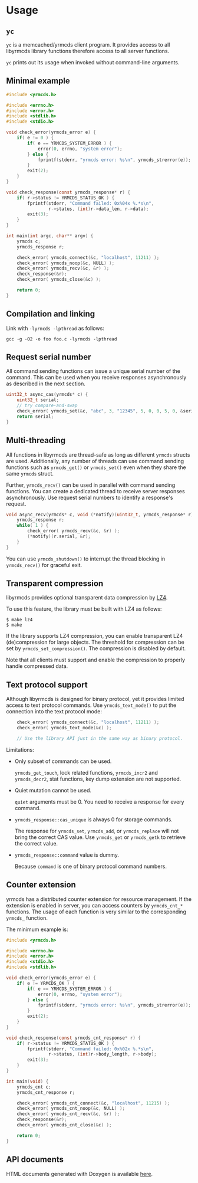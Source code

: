 Usage
=====

`yc`
----

`yc` is a memcached/yrmcds client program.  It provides access to all
libyrmcds library functions therefore access to all server functions.

`yc` prints out its usage when invoked without command-line arguments.

Minimal example
---------------

```c
#include <yrmcds.h>

#include <errno.h>
#include <error.h>
#include <stdlib.h>
#include <stdio.h>

void check_error(yrmcds_error e) {
    if( e != 0 ) {
        if( e == YRMCDS_SYSTEM_ERROR ) {
            error(0, errno, "system error");
        } else {
            fprintf(stderr, "yrmcds error: %s\n", yrmcds_strerror(e));
        }
        exit(2);
    }
}

void check_response(const yrmcds_response* r) {
    if( r->status != YRMCDS_STATUS_OK ) {
        fprintf(stderr, "Command failed: 0x%04x %.*s\n",
                r->status, (int)r->data_len, r->data);
        exit(3);
    }
}

int main(int argc, char** argv) {
    yrmcds c;
    yrmcds_response r;

    check_error( yrmcds_connect(&c, "localhost", 11211) );
    check_error( yrmcds_noop(&c, NULL) );
    check_error( yrmcds_recv(&c, &r) );
    check_response(&r);
    check_error( yrmcds_close(&c) );

    return 0;
}
```

Compilation and linking
-----------------------

Link with `-lyrmcds -lpthread` as follows:

```
gcc -g -O2 -o foo foo.c -lyrmcds -lpthread
```

Request serial number
---------------------

All command sending functions can issue a unique serial number of the
command.  This can be used when you receive responses asynchronously
as described in the next section.

```c
uint32_t async_cas(yrmcds* c) {
    uint32_t serial;
    // try compare-and-swap
    check_error( yrmcds_set(&c, "abc", 3, "12345", 5, 0, 0, 5, 0, &serial) );
    return serial;
}
```

Multi-threading
---------------

All functions in libyrmcds are thread-safe as long as different `yrmcds`
structs are used.  Additionally, any number of threads can use command
sending functions such as `yrmcds_get()` or `yrmcds_set()` even when
they share the same `yrmcds` struct.

Further, `yrmcds_recv()` can be used in parallel with command sending
functions.  You can create a dedicated thread to receive server responses
asynchronously.  Use request serial numbers to identify a response's
request.

```c
void async_recv(yrmcds* c, void (*notify)(uint32_t, yrmcds_response* r)) {
    yrmcds_response r;
    while( 1 ) {
        check_error( yrmcds_recv(&c, &r) );
        (*notify)(r.serial, &r);
    }
}
```

You can use `yrmcds_shutdown()` to interrupt the thread blocking in
`yrmcds_recv()` for graceful exit.


Transparent compression
-----------------------

libyrmcds provides optional transparent data compression by [LZ4][].

To use this feature, the library must be built with LZ4 as follows:

```
$ make lz4
$ make
```

If the library supports LZ4 compression, you can enable transparent
LZ4 (de)compression for large objects.  The threshold for compression
can be set by `yrmcds_set_compression()`.  The compression is disabled
by default.

Note that all clients must support and enable the compression to
properly handle compressed data.

Text protocol support
---------------------

Although libyrmcds is designed for binary protocol, yet it provides
limited access to text protocol commands.  Use `yrmcds_text_mode()`
to put the connection into the text protocol mode:

```c
    check_error( yrmcds_connect(&c, "localhost", 11211) );
    check_error( yrmcds_text_mode(&c) );

    // Use the library API just in the same way as binary protocol.
```

Limitations:

* Only subset of commands can be used.

    `yrmcds_get_touch`, lock related functions, `yrmcds_incr2` and
    `yrmcds_decr2`, stat functions, key dump extension are not supported.

* Quiet mutation cannot be used.

    `quiet` arguments must be 0.  You need to receive a response for
    every command.

* `yrmcds_response::cas_unique` is always 0 for storage commands.

    The response for `yrmcds_set`, `yrmcds_add`, or `yrmcds_replace`
    will not bring the correct CAS value.  Use `yrmcds_get` or
    `yrmcds_getk` to retrieve the correct value.

* `yrmcds_response::command` value is dummy.

    Because `command` is one of binary protocol command numbers.

Counter extension
-----------------

yrmcds has a distributed counter extension for resource management.
If the extension is enabled in server, you can access counters by `yrmcds_cnt_*` functions.
The usage of each function is very similar to the corresponding `yrmcds_` function.

The minimum example is:

```c
#include <yrmcds.h>

#include <errno.h>
#include <error.h>
#include <stdio.h>
#include <stdlib.h>

void check_error(yrmcds_error e) {
    if( e != YRMCDS_OK ) {
        if( e == YRMCDS_SYSTEM_ERROR ) {
            error(0, errno, "system error");
        } else {
            fprintf(stderr, "yrmcds error: %s\n", yrmcds_strerror(e));
        }
        exit(2);
    }
}

void check_response(const yrmcds_cnt_response* r) {
    if( r->status != YRMCDS_STATUS_OK ) {
        fprintf(stderr, "Command failed: 0x%02x %.*s\n",
                r->status, (int)r->body_length, r->body);
        exit(3);
    }
}

int main(void) {
    yrmcds_cnt c;
    yrmcds_cnt_response r;

    check_error( yrmcds_cnt_connect(&c, "localhost", 11215) );
    check_error( yrmcds_cnt_noop(&c, NULL) );
    check_error( yrmcds_cnt_recv(&c, &r) );
    check_response(&r);
    check_error( yrmcds_cnt_close(&c) );

    return 0;
}
```

API documents
-------------

HTML documents generated with Doxygen is available [here][api].


[api]: http://cybozu.github.io/libyrmcds/html/
[LZ4]: https://code.google.com/p/lz4/
